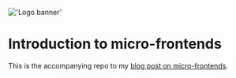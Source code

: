 !['Logo banner'](https://i.imgur.com/TZSfKrp.png)

# Introduction to micro-frontends

This is the accompanying repo to my [blog post on micro-frontends](https://ruairidh.dev/introduction-to-micro-frontends).

